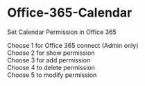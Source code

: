 # Office-365-Calendar
Set Calendar Permission in Office 365    

Choose 1 for Office 365 connect (Admin only)  
Choose 2 for show permission  
Choose 3 for add permission  
Choose 4 to delete permission  
Choose 5 to modify permission  
